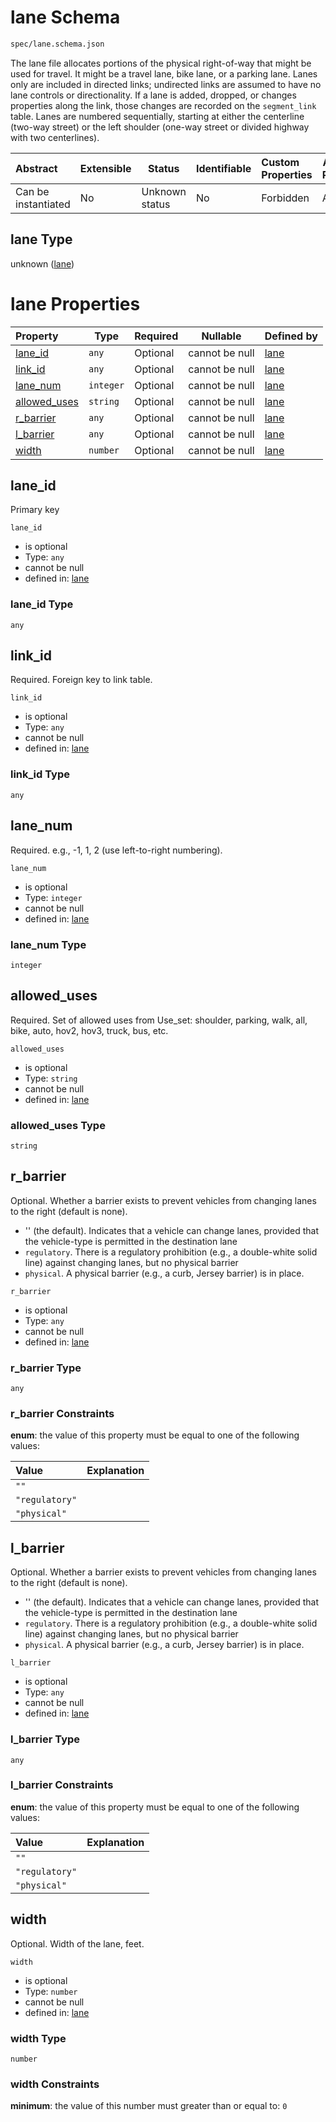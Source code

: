 # lane Schema

```txt
spec/lane.schema.json
```

The lane file allocates portions of the physical right-of-way that might be used for travel. It might be a travel lane, bike lane, or a parking lane. Lanes only are included in directed links; undirected links are assumed to have no lane controls or directionality. If a lane is added, dropped, or changes properties along the link, those changes are recorded on the `segment_link` table. Lanes are numbered sequentially, starting at either the centerline (two-way street) or the left shoulder (one-way street or divided highway with two centerlines).


| Abstract            | Extensible | Status         | Identifiable | Custom Properties | Additional Properties | Access Restrictions | Defined In                                                            |
| :------------------ | ---------- | -------------- | ------------ | :---------------- | --------------------- | ------------------- | --------------------------------------------------------------------- |
| Can be instantiated | No         | Unknown status | No           | Forbidden         | Allowed               | none                | [lane.schema.json](../../out/lane.schema.json "open original schema") |

## lane Type

unknown ([lane](lane.md))

# lane Properties

| Property                      | Type      | Required | Nullable       | Defined by                                                                               |
| :---------------------------- | --------- | -------- | -------------- | :--------------------------------------------------------------------------------------- |
| [lane_id](#lane_id)           | `any`     | Optional | cannot be null | [lane](lane-properties-lane_id.md "spec/lane.schema.json#/properties/lane_id")           |
| [link_id](#link_id)           | `any`     | Optional | cannot be null | [lane](lane-properties-link_id.md "spec/lane.schema.json#/properties/link_id")           |
| [lane_num](#lane_num)         | `integer` | Optional | cannot be null | [lane](lane-properties-lane_num.md "spec/lane.schema.json#/properties/lane_num")         |
| [allowed_uses](#allowed_uses) | `string`  | Optional | cannot be null | [lane](lane-properties-allowed_uses.md "spec/lane.schema.json#/properties/allowed_uses") |
| [r_barrier](#r_barrier)       | `any`     | Optional | cannot be null | [lane](lane-properties-r_barrier.md "spec/lane.schema.json#/properties/r_barrier")       |
| [l_barrier](#l_barrier)       | `any`     | Optional | cannot be null | [lane](lane-properties-l_barrier.md "spec/lane.schema.json#/properties/l_barrier")       |
| [width](#width)               | `number`  | Optional | cannot be null | [lane](lane-properties-width.md "spec/lane.schema.json#/properties/width")               |

## lane_id

Primary key


`lane_id`

-   is optional
-   Type: `any`
-   cannot be null
-   defined in: [lane](lane-properties-lane_id.md "spec/lane.schema.json#/properties/lane_id")

### lane_id Type

`any`

## link_id

Required. Foreign key to link table.


`link_id`

-   is optional
-   Type: `any`
-   cannot be null
-   defined in: [lane](lane-properties-link_id.md "spec/lane.schema.json#/properties/link_id")

### link_id Type

`any`

## lane_num

Required. e.g., -1, 1, 2 (use left-to-right numbering).


`lane_num`

-   is optional
-   Type: `integer`
-   cannot be null
-   defined in: [lane](lane-properties-lane_num.md "spec/lane.schema.json#/properties/lane_num")

### lane_num Type

`integer`

## allowed_uses

Required. Set of allowed uses from Use_set: shoulder, parking, walk, all, bike, auto, hov2, hov3, truck, bus, etc.


`allowed_uses`

-   is optional
-   Type: `string`
-   cannot be null
-   defined in: [lane](lane-properties-allowed_uses.md "spec/lane.schema.json#/properties/allowed_uses")

### allowed_uses Type

`string`

## r_barrier

Optional. Whether a barrier exists to prevent vehicles from changing lanes to the right (default is none).

-   '' (the default). Indicates that a vehicle can change lanes, provided that the vehicle-type is permitted in the destination lane
-   `regulatory`. There is a regulatory prohibition (e.g., a double-white solid line) against changing lanes, but no physical barrier
-   `physical`. A physical barrier (e.g., a curb, Jersey barrier) is in place.


`r_barrier`

-   is optional
-   Type: `any`
-   cannot be null
-   defined in: [lane](lane-properties-r_barrier.md "spec/lane.schema.json#/properties/r_barrier")

### r_barrier Type

`any`

### r_barrier Constraints

**enum**: the value of this property must be equal to one of the following values:

| Value          | Explanation |
| :------------- | ----------- |
| `""`           |             |
| `"regulatory"` |             |
| `"physical"`   |             |

## l_barrier

Optional. Whether a barrier exists to prevent vehicles from changing lanes to the right (default is none).

-   '' (the default). Indicates that a vehicle can change lanes, provided that the vehicle-type is permitted in the destination lane
-   `regulatory`. There is a regulatory prohibition (e.g., a double-white solid line) against changing lanes, but no physical barrier
-   `physical`. A physical barrier (e.g., a curb, Jersey barrier) is in place.


`l_barrier`

-   is optional
-   Type: `any`
-   cannot be null
-   defined in: [lane](lane-properties-l_barrier.md "spec/lane.schema.json#/properties/l_barrier")

### l_barrier Type

`any`

### l_barrier Constraints

**enum**: the value of this property must be equal to one of the following values:

| Value          | Explanation |
| :------------- | ----------- |
| `""`           |             |
| `"regulatory"` |             |
| `"physical"`   |             |

## width

Optional. Width of the lane, feet.


`width`

-   is optional
-   Type: `number`
-   cannot be null
-   defined in: [lane](lane-properties-width.md "spec/lane.schema.json#/properties/width")

### width Type

`number`

### width Constraints

**minimum**: the value of this number must greater than or equal to: `0`
